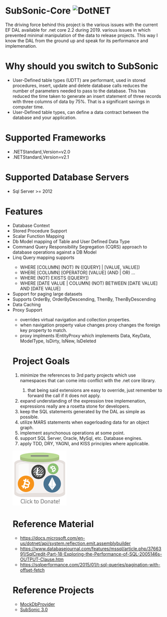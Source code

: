 # SubSonic-Core ![DotNET](https://github.com/kccarter76/SubSonic-Core/workflows/DotNET/badge.svg?branch=master)
The driving force behind this project is the various issues with the current EF DAL available for .net core 2.2 during 2019.
various issues in which prevented minimal manipulation of the data to release projects.
This way I know the DAL from the ground up and speak for its performance and implemenation. 

# Why should you switch to SubSonic
<ul>
   <li>User-Defined table types (UDTT) are performant, used in stored procedures, insert, update and delete database calls reduces the number of parameters needed to pass to the database. This has reduced the time taken to generate an insert statement of three records with three columns of data by 75%. That is a significant savings in computer time.</li>
   <li>User-Defined table types, can define a data contract between the database and your application.</li>
</ul>

# Supported Frameworks
<ul>
   <li>.NETStandard,Version=v2.0</li>
   <li>.NETStandard,Version=v2.1</li>
</ul>

# Supported Database Servers
<ul>
   <li>Sql Server >= 2012</li>
</ul>

# Features
<ul>
   <li>Database Context</li>
   <li>Stored Procedure Support</li>
   <li>Scalar Function Mapping</li>
   <li>Db Model mapping of Table and User Defined Data Type</li>
   <li>Command Query Responsibility Segregation (CQRS) approach to database operations against a DB Model</li>
   <li>Linq Query mapping supports</li>
   <ul>
      <li>WHERE [COLUMN] (NOT) IN ([QUERY] | [VALUE, VALUE])</li>
      <li>WHERE [COLUMN] [OPERATOR] [VALUE] (AND | OR) ...</li>
      <li>WHERE (NOT) EXISTS ([QUERY])</li>
      <li>WHERE [DATE VALUE | COLUMN] (NOT) BETWEEN [DATE VALUE] AND [DATE VALUE]</li>
   </ul>
   <li>Support for paging large datasets</li>
   <li>Supports OrderBy, OrderByDescending, ThenBy, ThenByDescending</li>
   <li>Data Caching</li>
   <li>Proxy Support</li>
   <ul>
      <li>overrides virtual navigation and collection properties.</li>
      <li>when navigation property value changes proxy changes the foreign key property to match.</li>
      <li>proxy implments IEntityProxy<TEntity> which implements Data, KeyData, ModelType, IsDirty, IsNew, IsDeleted</li>
</ul> 

# Project Goals
<ol>
   <li>minimize the references to 3rd party projects which use namespaces that can come into conflict with the .net core library.</li>
   <ol>
      <li>that being said extensions are easy to override, just remember to forward the call if it does not apply.</li>
   </ol>
   <li>expand understanding of the expression tree implemenation, expressions really are a rosetta stone for developers.</li>
   <li>keep the SQL statements generated by the DAL as simple as possible.</li>
   <li>utilize MARS statements when eagerloading data for an object graph.</li>
   <li>implement asynchonous operations at some point.</li>
   <li>support SQL Server, Oracle, MySql, etc. Database engines.</li>
   <li>apply TDD, DRY, YAGNI, and KISS principles where applicable.</li>
</ol>


[![Crypto Tip Jar](/images/tipjar.png)](https://commerce.coinbase.com/checkout/e234bf33-6611-496f-b816-685fe0dedb66)

# Reference Material
* https://docs.microsoft.com/en-us/dotnet/api/system.reflection.emit.assemblybuilder
* https://www.databasejournal.com/features/mssql/article.php/3766391/SqlCredit-Part-18-Exploring-the-Performance-of-SQL-2005146s-OUTPUT-Clause.htm
* https://sqlperformance.com/2015/01/t-sql-queries/pagination-with-offset-fetch

# Reference Projects
* [MockDbProvider](https://github.com/abeven/MockDbProvider)
* [SubSonic 3.0](https://github.com/subsonic/SubSonic-3.0)
